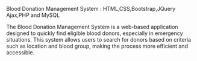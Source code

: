 Blood Donation Management System : HTML,CSS,Bootstrap,JQuery Ajax,PHP and MySQL 

The Blood Donation Management System is a web-based application designed to quickly find eligible blood donors, especially in emergency situations. 
This system allows users to search for donors based on criteria such as location and blood group, making the process more efficient and accessible.
